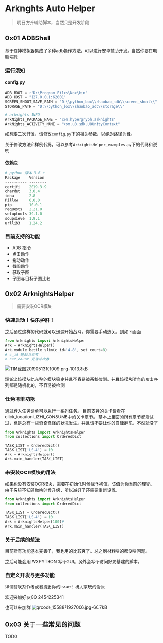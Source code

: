 # Arknghts Auto Helper
> 明日方舟辅助脚本，当然只是开发阶段

## 0x01 ADBShell 
基于夜神模拟器集成了多种adb操作方法，可以进行安卓辅助开发。当然你要在电脑端跑

### 运行须知

#### config.py
```python
ADB_ROOT = r"D:\Program Files\Nox\bin"
ADB_HOST = "127.0.0.1:62001"
SCREEN_SHOOT_SAVE_PATH = "D:\\python_box\\shaobao_adb\\screen_shoot\\"
STORAGE_PATH = "D:\\python_box\\shaobao_adb\\storage\\"

# arknights INFO
ArkNights_PACKAGE_NAME = "com.hypergryph.arknights"
ArkNights_ACTIVITY_NAME = "com.u8.sdk.U8UnityContext"
```

如想要二次开发，请修改`config.py`下的相关参数。以绝对路径为佳。

关于修改方法和样例代码，可以参考`ArknightsHelper_examples.py`下的代码和说明


#### 依赖包


```python
# python 版本 3.6 + 
Package    Version
---------- --------
certifi    2019.3.9
chardet    3.0.4
idna       2.8
Pillow     6.0.0
pip        10.0.1
requests   2.21.0
setuptools 39.1.0
soupsieve  1.9.1
urllib3    1.24.2
```

### 目前支持的功能

 - ADB 指令
 - 点击动作
 - 拖动动作
 - 截图动作
 - 获取子图
 - 子图与目标子图比较

## 0x02 ArknightsHelper
> 需要安装OCR模块

### 快速启动！快乐护肝！

之后通过这样的代码就可以迅速开始战斗，你需要手动选关。到如下画面
```python
from Arknights import ArknightsHelper
Ark = ArknightsHelper()
Ark.module_battle_slim(c_id='4-8', set_count=8)
# c_id 是战斗章节
# set_count 是战斗次数
```
![TIM截图20190513101009.png-1013.8kB][4]

理论上该模块比完整的模块稳定并且不容易被系统检测。并且该模块所有的点击序列都是随机化的，不容易被检测

### 任务清单功能

通过传入任务清单可以执行一系列任务。
目前支持的关卡请看在click_location.LIZHI_CONSUME中的关卡章节。
基本上里面的所有章节都测试过，但是总有一些奇奇怪怪的状况发生。并且请不要让你的自律翻车。不然就没了

```python
from Arknights import ArknightsHelper
from collections import OrderedDict

TASK_LIST = OrderedDict()
TASK_LIST['LS-4'] = 10
Ark = ArknightsHelper()
Ark.main_handler(TASK_LIST)
```

### 未安装OCR模块的用法
如果你没有安装OCR模块，需要在初始化时候赋予初值，该值为你当前的理智。
由于系统不知道你啥时候升级，所以减好了还需要重新设置。

```python
from Arknights import ArknightsHelper
from collections import OrderedDict

TASK_LIST = OrderedDict()
TASK_LIST['LS-4'] = 10
Ark = ArknightsHelper(100)# 
Ark.main_handler(TASK_LIST)
```

### 关于后续的想法

目前所有功能基本完善了，我也用的比较爽了。总之刷材料啥的都没啥问题。

之后可能会用 WXPYTHON 写个GUI。另外会写个访问好友基建的脚本。

### 自定义开发与更多功能

详情请联系作者或者提出你的issue！祝大家玩的愉快

欢迎来加好友QQ 2454225341

也可以来加群
![qrcode_1558871927006.jpg-60.7kB][6]


## 0x03 关于一些常见的问题

TODO

  [4]: http://static.zybuluo.com/shaobaobaoer/27owy5sd99gk0ciqzgdrnnee/TIM%E6%88%AA%E5%9B%BE20190513101009.png
  
  [6]: http://static.zybuluo.com/shaobaobaoer/14ufv5gx72buoo1vyaa9jmgy/qrcode_1558871927006.jpg
